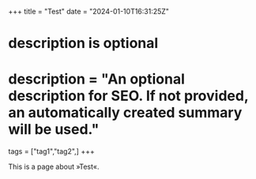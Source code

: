 +++
title = "Test"
date = "2024-01-10T16:31:25Z"

#
# description is optional
#
# description = "An optional description for SEO. If not provided, an automatically created summary will be used."

tags = ["tag1","tag2",]
+++

This is a page about »Test«.
